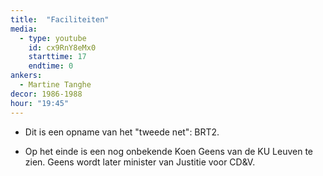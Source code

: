 ```yaml
---
title:  "Faciliteiten"
media:
  - type: youtube
    id: cx9RnY8eMx0
    starttime: 17
    endtime: 0
ankers:
  - Martine Tanghe
decor: 1986-1988
hour: "19:45"
---
```


* Dit is een opname van het "tweede net": BRT2.

* Op het einde is een nog onbekende Koen Geens van de KU Leuven te zien. Geens wordt later minister van Justitie voor CD&V.
